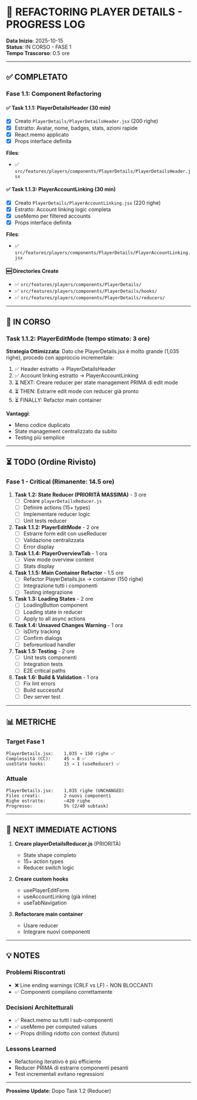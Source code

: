 # 🚀 REFACTORING PLAYER DETAILS - PROGRESS LOG

**Data Inizio**: 2025-10-15  
**Status**: IN CORSO - FASE 1  
**Tempo Trascorso**: 0.5 ore

---

## ✅ COMPLETATO

### Fase 1.1: Component Refactoring

#### ✅ Task 1.1.1: PlayerDetailsHeader (30 min)
- [x] Creato `PlayerDetails/PlayerDetailsHeader.jsx` (200 righe)
- [x] Estratto: Avatar, nome, badges, stats, azioni rapide
- [x] React.memo applicato
- [x] Props interface definita

**Files**:
- ✅ `src/features/players/components/PlayerDetails/PlayerDetailsHeader.jsx`

#### ✅ Task 1.1.3: PlayerAccountLinking (30 min)
- [x] Creato `PlayerDetails/PlayerAccountLinking.jsx` (220 righe)
- [x] Estratto: Account linking logic completa
- [x] useMemo per filtered accounts
- [x] Props interface definita

**Files**:
- ✅ `src/features/players/components/PlayerDetails/PlayerAccountLinking.jsx`

#### 🆕 Directories Create
- ✅ `src/features/players/components/PlayerDetails/`
- ✅ `src/features/players/components/PlayerDetails/hooks/`
- ✅ `src/features/players/components/PlayerDetails/reducers/`

---

## 🔄 IN CORSO

### Task 1.1.2: PlayerEditMode (tempo stimato: 3 ore)

**Strategia Ottimizzata**:
Dato che PlayerDetails.jsx è molto grande (1,035 righe), procedo con approccio incrementale:

1. ✅ Header estratto → PlayerDetailsHeader
2. ✅ Account linking estratto → PlayerAccountLinking  
3. ⏳ NEXT: Creare reducer per state management PRIMA di edit mode
4. ⏳ THEN: Estrarre edit mode con reducer già pronto
5. ⏳ FINALLY: Refactor main container

**Vantaggi**:
- Meno codice duplicato
- State management centralizzato da subito
- Testing più semplice

---

## ⏳ TODO (Ordine Rivisto)

### Fase 1 - Critical (Rimanente: 14.5 ore)

1. **Task 1.2: State Reducer (PRIORITÀ MASSIMA)** - 3 ore
   - [ ] Creare `playerDetailsReducer.js`
   - [ ] Definire actions (15+ types)
   - [ ] Implementare reducer logic
   - [ ] Unit tests reducer

2. **Task 1.1.2: PlayerEditMode** - 2 ore  
   - [ ] Estrarre form edit con useReducer
   - [ ] Validazione centralizzata
   - [ ] Error display

3. **Task 1.1.4: PlayerOverviewTab** - 1 ora
   - [ ] View mode overview content
   - [ ] Stats display

4. **Task 1.1.5: Main Container Refactor** - 1.5 ore
   - [ ] Refactor PlayerDetails.jsx → container (150 righe)
   - [ ] Integrazione tutti i componenti
   - [ ] Testing integrazione

5. **Task 1.3: Loading States** - 2 ore
   - [ ] LoadingButton component
   - [ ] Loading state in reducer
   - [ ] Apply to all async actions

6. **Task 1.4: Unsaved Changes Warning** - 1 ora
   - [ ] isDirty tracking
   - [ ] Confirm dialogs
   - [ ] beforeunload handler

7. **Task 1.5: Testing** - 2 ore
   - [ ] Unit tests componenti
   - [ ] Integration tests
   - [ ] E2E critical paths

8. **Task 1.6: Build & Validation** - 1 ora
   - [ ] Fix lint errors
   - [ ] Build successful
   - [ ] Dev server test

---

## 📊 METRICHE

### Target Fase 1
```
PlayerDetails.jsx:    1,035 → 150 righe ✅
Complessità (CC):     45 → 8 ✅
useState hooks:       15 → 1 (useReducer) ✅
```

### Attuale
```
PlayerDetails.jsx:    1,035 righe (UNCHANGED)
Files creati:         2 nuovi componenti
Righe estratte:       ~420 righe
Progresso:            5% (2/40 subtask)
```

---

## 🎯 NEXT IMMEDIATE ACTIONS

1. **Creare playerDetailsReducer.js** (PRIORITÀ)
   - State shape completo
   - 15+ action types
   - Reducer switch logic

2. **Creare custom hooks**
   - usePlayerEditForm
   - useAccountLinking (già inline)
   - useTabNavigation

3. **Refactorare main container**
   - Usare reducer
   - Integrare nuovi componenti

---

## 💡 NOTES

### Problemi Riscontrati
- ❌ Line ending warnings (CRLF vs LF) - NON BLOCCANTI
- ✅ Componenti compilano correttamente

### Decisioni Architetturali
- ✅ React.memo su tutti i sub-componenti
- ✅ useMemo per computed values
- ✅ Props drilling ridotto con context (futuro)

### Lessons Learned
- Refactoring iterativo è più efficiente
- Reducer PRIMA di estrarre componenti pesanti
- Test incrementali evitano regressioni

---

**Prossimo Update**: Dopo Task 1.2 (Reducer)
